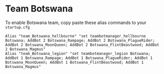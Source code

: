 # Team Botswana

To enable Botswana team, copy paste these alias commands to your ```startup.cfg```

    Alias "team_Botswana_hellbourne" "set teambotmanager_hellbourne Botswana; AddBot 2 Botswana_Rampage; AddBot 2 Botswana_PlagueRider; AddBot 2 Botswana_MoonQueen; AddBot 2 Botswana_FlintBeastwood; AddBot 2 Botswana_Magmus"
    Alias "team_Botswana_legion" "set teambotmanager_legion Botswana; AddBot 1 Botswana_Rampage; AddBot 1 Botswana_PlagueRider; AddBot 1 Botswana_MoonQueen; AddBot 1 Botswana_FlintBeastwood; AddBot 1 Botswana_Magmus"
